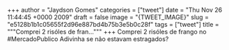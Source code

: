 
+++
author = "Jaydson Gomes"
categories = ["tweet"]
date = "Thu Nov 26 11:44:45 +0000 2009"
draft = false
image = "{TWEET_IMAGE}"
slug = "e5128b1b1c05655f2d96e887bd4b75b3e5b0c28f"
tags = ["tweet"]
title = """Comprei 2 risóles de fran..."""
+++
Comprei 2 risóles de frango no #MercadoPublico Adivinha se não estavam estragados?
